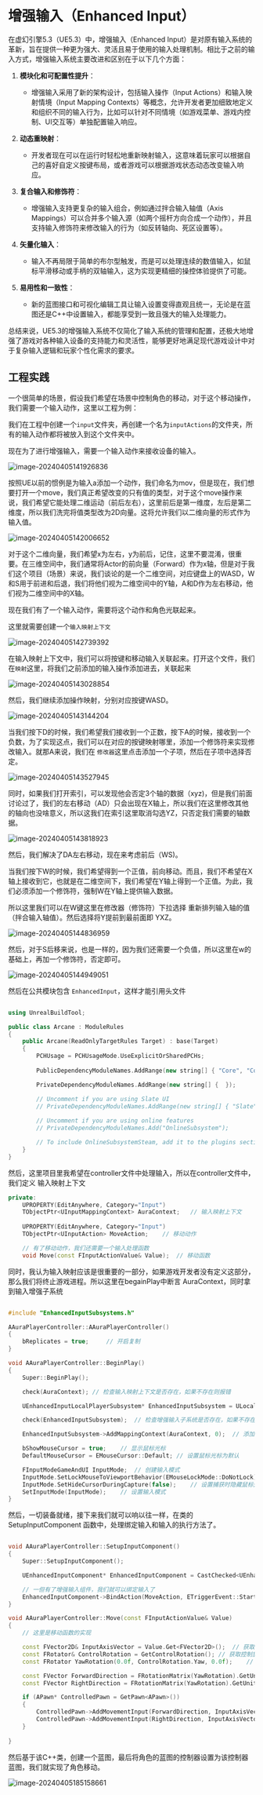 # 增强输入（Enhanced Input）

在虚幻引擎5.3（UE5.3）中，增强输入（Enhanced Input）是对原有输入系统的革新，旨在提供一种更为强大、灵活且易于使用的输入处理机制。相比于之前的输入方式，增强输入系统主要改进和区别在于以下几个方面：

1. **模块化和可配置性提升**：
   - 增强输入采用了新的架构设计，包括输入操作（Input Actions）和输入映射情境（Input Mapping Contexts）等概念，允许开发者更加细致地定义和组织不同的输入行为，比如可以针对不同情境（如游戏菜单、游戏内控制、UI交互等）单独配置输入响应。

2. **动态重映射**：
   - 开发者现在可以在运行时轻松地重新映射输入，这意味着玩家可以根据自己的喜好自定义按键布局，或者游戏可以根据游戏状态动态改变输入响应。

3. **复合输入和修饰符**：
   - 增强输入支持更复杂的输入组合，例如通过拌合输入轴值（Axis Mappings）可以合并多个输入源（如两个摇杆方向合成一个动作），并且支持输入修饰符来修改输入的行为（如反转轴向、死区设置等）。

4. **矢量化输入**：
   - 输入不再局限于简单的布尔型触发，而是可以处理连续的数值输入，如鼠标平滑移动或手柄的双轴输入，这为实现更精细的操控体验提供了可能。

5. **易用性和一致性**：
   - 新的蓝图接口和可视化编辑工具让输入设置变得直观且统一，无论是在蓝图还是C++中设置输入，都能享受到一致且强大的输入处理能力。

总结来说，UE5.3的增强输入系统不仅简化了输入系统的管理和配置，还极大地增强了游戏对各种输入设备的支持能力和灵活性，能够更好地满足现代游戏设计中对于复杂输入逻辑和玩家个性化需求的要求。



## 工程实践

一个很简单的场景，假设我们希望在场景中控制角色的移动，对于这个移动操作，我们需要一个输入动作，这里以工程为例：

我们在工程中创建一个`input`文件夹，再创建一个名为`inputActions`的文件夹，所有的输入动作都将被放入到这个文件夹中。

现在为了进行增强输入，需要一个输入动作来接收设备的输入。

![image-20240405141926836](.\image-20240405141926836.png)

按照UE以前的惯例是为输入a添加一个动作，我们命名为mov，但是现在，我们想要打开一个move，我们真正希望改变的只有值的类型，对于这个move操作来说，我们希望它能处理二维运动（前后左右），这里前后是第一维度，左后是第二维度，所以我们洗完将值类型改为2D向量。这将允许我们以二维向量的形式作为输入值。

![image-20240405142006652](.\image-20240405142006652.png)

对于这个二维向量，我们希望x为左右，y为前后，记住，这里不要混淆，很重要。在三维空间中，我们通常将Actor的前向量（Forward）作为x轴，但是对于我们这个项目（场景）来说，我们谈论的是一个二维空间，对应键盘上的WASD，W和S用于前进和后退，我们将他们视为二维空间中的Y轴，A和D作为左右移动，他们视为二维空间中的X轴。

现在我们有了一个输入动作，需要将这个动作和角色光联起来。

这里就需要创建一个`输入映射上下文`

![image-20240405142739392](.\image-20240405142739392.png)

在输入映射上下文中，我们可以将按键和移动输入关联起来。打开这个文件，我们在`映射`这里，将我们之前添加的输入操作添加进去，关联起来

![image-20240405143028854](.\image-20240405143028854.png)

然后，我们继续添加操作映射，分别对应按键WASD。

![image-20240405143144204](.\image-20240405143144204.png)

当我们按下D的时候，我们希望我们接收到一个正数，按下A的时候，接收到一个负数，为了实现这点，我们可以在对应的按键映射哪里，添加一个修饰符来实现修改输入。就那A来说，我们在 `修改器`这里点击添加一个子项，然后在子项中选择否定。

![image-20240405143527945](.\image-20240405143527945.png)

同时，如果我们打开索引，可以发现他会否定3个轴的数据（xyz)，但是我们前面讨论过了，我们的左右移动（AD）只会出现在X轴上，所以我们在这里修改其他的轴向也没啥意义，所以这我们在索引这里取消勾选YZ，只否定我们需要的轴数据。

![image-20240405143818923](.\image-20240405143818923.png)

然后，我们解决了DA左右移动，现在来考虑前后（WS)。

当我们按下W的时候，我们希望得到一个正值，前向移动。而且，我们不希望在X轴上接收到它，也就是在二维空间下，我们希望在Y轴上得到一个正值。为此，我们必须添加一个修饰符，强制W在Y轴上提供输入数据。

所以这里我们可以在W键这里在修改器（修饰符）下拉选择 重新排列输入轴的值（拌合输入轴值）。然后选择将Y提前到最前面即 YXZ。

![image-20240405144836959](.\image-20240405144836959.png)

然后，对于S后移来说，也是一样的，因为我们还需要一个负值，所以这里在w的基础上，再加一个修饰符，否定即可。

![image-20240405144949051](.\image-20240405144949051.png)



然后在公共模块包含 `EnhancedInput`，这样才能引用头文件

```c++

using UnrealBuildTool;

public class Arcane : ModuleRules
{
	public Arcane(ReadOnlyTargetRules Target) : base(Target)
	{
		PCHUsage = PCHUsageMode.UseExplicitOrSharedPCHs;
	
		PublicDependencyModuleNames.AddRange(new string[] { "Core", "CoreUObject", "Engine", "InputCore", "EnhancedInput" });

		PrivateDependencyModuleNames.AddRange(new string[] {  });

		// Uncomment if you are using Slate UI
		// PrivateDependencyModuleNames.AddRange(new string[] { "Slate", "SlateCore" });
		
		// Uncomment if you are using online features
		// PrivateDependencyModuleNames.Add("OnlineSubsystem");

		// To include OnlineSubsystemSteam, add it to the plugins section in your uproject file with the Enabled attribute set to true
	}
}
```

然后，这里项目里我希望在controller文件中处理输入，所以在controller文件中，我们定义 输入映射上下文

```c++
private:
	UPROPERTY(EditAnywhere, Category="Input")
	TObjectPtr<UInputMappingContext> AuraContext;	// 输入映射上下文
	
	UPROPERTY(EditAnywhere, Category="Input")
	TObjectPtr<UInputAction> MoveAction;	// 移动动作

	// 有了移动动作，我们还需要一个输入处理函数
	void Move(const FInputActionValue& Value);	// 移动函数


```

同时，我认为输入映射应该是很重要的一部分，如果游戏开发者没有定义这部分，那么我们将终止游戏进程。所以这里在begainPlay中断言 AuraContext，同时拿到输入增强子系统

```c++

#include "EnhancedInputSubsystems.h"

AAuraPlayerController::AAuraPlayerController()
{
	bReplicates = true;		// 开启复制
}

void AAuraPlayerController::BeginPlay()
{
	Super::BeginPlay();

	check(AuraContext);	// 检查输入映射上下文是否存在，如果不存在则报错

	UEnhancedInputLocalPlayerSubsystem* EnhancedInputSubsystem = ULocalPlayer::GetSubsystem<UEnhancedInputLocalPlayerSubsystem>(GetLocalPlayer());		// 获取增强输入子系统

	check(EnhancedInputSubsystem);	// 检查增强输入子系统是否存在，如果不存在则报错

	EnhancedInputSubsystem->AddMappingContext(AuraContext, 0);	// 添加输入映射上下文，0表示优先级，因为只有一个输入映射上下文，所以优先级为0

	bShowMouseCursor = true;	// 显示鼠标光标
	DefaultMouseCursor = EMouseCursor::Default;	// 设置鼠标光标为默认

	FInputModeGameAndUI InputMode;	// 创建输入模式
	InputMode.SetLockMouseToViewportBehavior(EMouseLockMode::DoNotLock);	// 设置鼠标锁定模式为不锁定，这样我们就可以在窗口外移动鼠标
	InputMode.SetHideCursorDuringCapture(false);	// 设置捕获时隐藏鼠标光标为false，这样我们就可以在窗口外移动鼠标
	SetInputMode(InputMode);	// 设置输入模式
}

```

然后，一切装备就绪，接下来我们就可以响以往一样，在类的 SetupInputComponent 函数中，处理绑定输入和输入的执行方法了。

```c++

void AAuraPlayerController::SetupInputComponent()
{
	Super::SetupInputComponent();

	UEnhancedInputComponent* EnhancedInputComponent = CastChecked<UEnhancedInputComponent>(InputComponent);	// 获取增强输入组件，类型转换为增强输入组件，如果类型转换失败则报错

	// 一但有了增强输入组件，我们就可以绑定输入了
	EnhancedInputComponent->BindAction(MoveAction, ETriggerEvent::Started, this, &AAuraPlayerController::Move);		// 绑定移动动作，当动作开始时调用Move函数
}

void AAuraPlayerController::Move(const FInputActionValue& Value)
{
	// 这里是移动函数的实现

	const FVector2D& InputAxisVector = Value.Get<FVector2D>();	// 获取输入轴向量，这里是二维向量，因为我们的移动是二维的，而且我们在输入映射上下文中设置了二维向量
	const FRotator& ControlRotation = GetControlRotation();	// 获取控制旋转
	const FRotator YawRotation(0.0f, ControlRotation.Yaw, 0.0f);	// 创建一个只有Yaw旋转的旋转，这样我们就可以在水平面上移动

	const FVector ForwardDirection = FRotationMatrix(YawRotation).GetUnitAxis(EAxis::X);	// 获取前向方向
	const FVector RightDirection = FRotationMatrix(YawRotation).GetUnitAxis(EAxis::Y);		// 获取右向方向

	if (APawn* ControlledPawn = GetPawn<APawn>())
	{
		ControlledPawn->AddMovementInput(ForwardDirection, InputAxisVector.Y);		// 添加前向移动输入
		ControlledPawn->AddMovementInput(RightDirection, InputAxisVector.X);		// 添加右向移动输入
	}
	
}

```

然后基于该C++类，创建一个蓝图，最后将角色的蓝图的控制器设置为该控制器蓝图，我们就实现了角色移动。

![image-20240405185158661](.\image-20240405185158661.png)